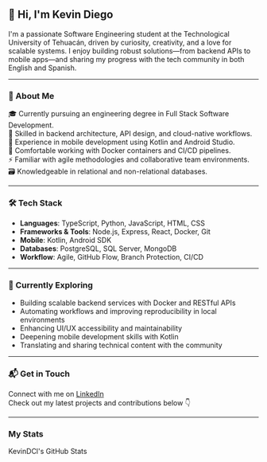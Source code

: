 ## 👋 Hi, I'm Kevin Diego

I'm a passionate Software Engineering student at the Technological University of Tehuacán, driven by curiosity, creativity, and a love for scalable systems. I enjoy building robust solutions—from backend APIs to mobile apps—and sharing my progress with the tech community in both English and Spanish.

---

### 🧠 About Me

🎓 Currently pursuing an engineering degree in Full Stack Software Development.  
🔧 Skilled in backend architecture, API design, and cloud-native workflows.  
📱 Experience in mobile development using Kotlin and Android Studio.  
🐳 Comfortable working with Docker containers and CI/CD pipelines.  
⚡ Familiar with agile methodologies and collaborative team environments.  
🗃️ Knowledgeable in relational and non-relational databases.

---

### 🛠️ Tech Stack

- **Languages**: TypeScript, Python, JavaScript, HTML, CSS  
- **Frameworks & Tools**: Node.js, Express, React, Docker, Git  
- **Mobile**: Kotlin, Android SDK  
- **Databases**: PostgreSQL, SQL Server, MongoDB  
- **Workflow**: Agile, GitHub Flow, Branch Protection, CI/CD

---

### 🚀 Currently Exploring

- Building scalable backend services with Docker and RESTful APIs  
- Automating workflows and improving reproducibility in local environments  
- Enhancing UI/UX accessibility and maintainability  
- Deepening mobile development skills with Kotlin  
- Translating and sharing technical content with the community

---

### 📬 Get in Touch

Connect with me on [LinkedIn](https://www.linkedin.com/in/kevindc2608/)  
Check out my latest projects and contributions below 👇

---

### My Stats

KevinDCl's GitHub Stats
